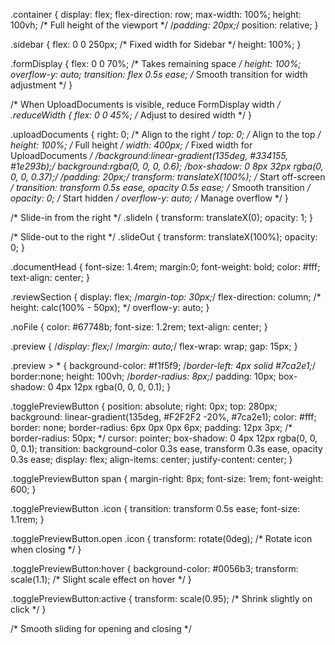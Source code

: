 .container {
    display: flex;
    flex-direction: row;
    max-width: 100%;
    height: 100vh; /* Full height of the viewport */
    /*padding: 20px;*/
    position: relative;
}

.sidebar {
    flex: 0 0 250px; /* Fixed width for Sidebar */
    height: 100%;
}

.formDisplay {
    flex: 0 0 70%; /* Takes remaining space */
    height: 100%;
    overflow-y: auto;
    transition: flex 0.5s ease; /* Smooth transition for width adjustment */
}

/* When UploadDocuments is visible, reduce FormDisplay width */
.reduceWidth {
    flex: 0 0 45%; /* Adjust to desired width */
}

.uploadDocuments {
    right: 0; /* Align to the right */
    top: 0; /* Align to the top */
    height: 100%; /* Full height */
    width: 400px; /* Fixed width for UploadDocuments */
    /*background:linear-gradient(135deg, #334155, #1e293b);*/
    background:rgba(0, 0, 0, 0.6);
    /*box-shadow: 0 8px 32px rgba(0, 0, 0, 0.37);*/
    /*padding: 20px;*/
    transform: translateX(100%); /* Start off-screen */
    transition: transform 0.5s ease, opacity 0.5s ease; /* Smooth transition */
    opacity: 0; /* Start hidden */
    overflow-y: auto; /* Manage overflow */
}

/* Slide-in from the right */
.slideIn {
    transform: translateX(0);
    opacity: 1;
}

/* Slide-out to the right */
.slideOut {
    transform: translateX(100%);
    opacity: 0;
}

.documentHead {
    font-size: 1.4rem;
    margin:0;
    font-weight: bold;
    color: #fff;
    text-align: center;
} 

.reviewSection {
       display: flex;
    /*margin-top: 30px;*/
    flex-direction: column;
    /* height: calc(100% - 50px); */
    overflow-y: auto;
}

.noFile {
    color: #67748b;
    font-size: 1.2rem;
    text-align: center;
}

.preview {
    /*display: flex;*/
    /*margin: auto;*/
    flex-wrap: wrap;
    gap: 15px;
}

.preview > * {
    background-color: #f1f5f9;
    /*border-left: 4px solid #7ca2e1;*/
    border:none;
height: 100vh;
    /*border-radius: 8px;*/
    padding: 10px;
    box-shadow: 0 4px 12px rgba(0, 0, 0, 0.1);
}

.togglePreviewButton {
        position: absolute;
    right: 0px;
    top: 280px;
    background: linear-gradient(135deg, #F2F2F2 -20%, #7ca2e1);
    color: #fff;
    border: none;
    border-radius: 6px 0px 0px 6px;
    padding: 12px 3px;
    /* border-radius: 50px; */
    cursor: pointer;
    box-shadow: 0 4px 12px rgba(0, 0, 0, 0.1);
    transition: background-color 0.3s ease, transform 0.3s ease, opacity 0.3s ease;
    display: flex;
    align-items: center;
    justify-content: center;
}

.togglePreviewButton span {
    margin-right: 8px;
    font-size: 1rem;
    font-weight: 600;
}

.togglePreviewButton .icon {
    transition: transform 0.5s ease;
    font-size: 1.1rem;
}

.togglePreviewButton.open .icon {
    transform: rotate(0deg); /* Rotate icon when closing */
}

.togglePreviewButton:hover {
    background-color: #0056b3;
    transform: scale(1.1); /* Slight scale effect on hover */
}

.togglePreviewButton:active {
    transform: scale(0.95); /* Shrink slightly on click */
}

/* Smooth sliding for opening and closing */

